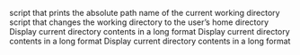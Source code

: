 script that prints the absolute path name of the current working directory
script that changes the working directory to the user’s home directory
Display current directory contents in a long format
Display current directory contents in a long format
Display current directory contents in a long format
